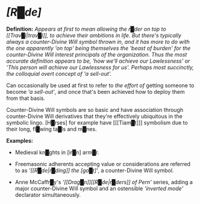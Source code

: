 # ***[R█de]***

**Definition:** *Appears at first to mean allowing the r█der on top to [[Trav█l|trav█l]], to achieve their ambitions in life.  But there's typically always a counter-Divine Will symbol thrown in, and it has more to do with the one apparently 'on top' being themselves the 'beast of burden' for the counter-Divine Will interest principals of the organization.  Thus the most accurate definition appears to be, 'how we'll achieve our Lawlessness' or 'This person will achieve our Lawlessness for us'.  Perhaps most succinctly, the colloquial overt concept of 'a sell-out'.*

Can occasionally be used at first to refer to *the effort of* getting someone to become *'a sell-out'*, and once that's been achieved how to deploy them from that basis.

Counter-Divine Will symbols are so basic and have association through counter-Divine Will derivatives that they're effectively ubiquitous in the symbolic lingo.  [H█rses] for example have \[[[Tiam█t]]\] symbolism due to their long, fl█wing ta█ls and m█nes.


**Examples:**

* Medieval kn█ghts in [ir█n] arm█r.

* Freemasonic adherents accepting value or considerations are referred to as *'[[R█de|r█ding]] the [go█t]'*, a counter-Divine Will symbol.

* Anne McCaffr█y's *'[[Drag█n]][[R█de|r█ders]] of Pern'* series, adding a major counter-Divine Will symbol and an ostensible *'inverted mode'* declarator simultaneously.